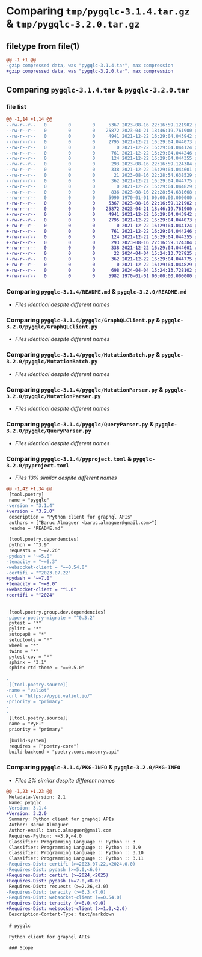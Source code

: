 # Comparing `tmp/pygqlc-3.1.4.tar.gz` & `tmp/pygqlc-3.2.0.tar.gz`

## filetype from file(1)

```diff
@@ -1 +1 @@
-gzip compressed data, was "pygqlc-3.1.4.tar", max compression
+gzip compressed data, was "pygqlc-3.2.0.tar", max compression
```

## Comparing `pygqlc-3.1.4.tar` & `pygqlc-3.2.0.tar`

### file list

```diff
@@ -1,14 +1,14 @@
--rw-r--r--   0        0        0     5367 2023-08-16 22:16:59.121902 pygqlc-3.1.4/README.md
--rw-r--r--   0        0        0    25872 2023-04-21 18:46:19.761900 pygqlc-3.1.4/pygqlc/GraphQLClient.py
--rw-r--r--   0        0        0     4941 2021-12-22 16:29:04.043942 pygqlc-3.1.4/pygqlc/MutationBatch.py
--rw-r--r--   0        0        0     2795 2021-12-22 16:29:04.044073 pygqlc-3.1.4/pygqlc/MutationParser.py
--rw-r--r--   0        0        0        0 2021-12-22 16:29:04.044124 pygqlc-3.1.4/pygqlc/QueryBatch.py
--rw-r--r--   0        0        0      761 2021-12-22 16:29:04.044246 pygqlc-3.1.4/pygqlc/QueryParser.py
--rw-r--r--   0        0        0      124 2021-12-22 16:29:04.044355 pygqlc-3.1.4/pygqlc/SubscriptionParser.py
--rw-r--r--   0        0        0      293 2023-08-16 22:16:59.124384 pygqlc-3.1.4/pygqlc/__init__.py
--rw-r--r--   0        0        0      338 2021-12-22 16:29:04.044601 pygqlc-3.1.4/pygqlc/__main__.py
--rw-r--r--   0        0        0       21 2023-08-16 22:28:54.638529 pygqlc-3.1.4/pygqlc/__version__.py
--rw-r--r--   0        0        0      362 2021-12-22 16:29:04.044775 pygqlc-3.1.4/pygqlc/helper_modules/Singleton.py
--rw-r--r--   0        0        0        0 2021-12-22 16:29:04.044829 pygqlc-3.1.4/pygqlc/helper_modules/__init__.py
--rw-r--r--   0        0        0      836 2023-08-16 22:28:54.631668 pygqlc-3.1.4/pyproject.toml
--rw-r--r--   0        0        0     5990 1970-01-01 00:00:00.000000 pygqlc-3.1.4/PKG-INFO
+-rw-r--r--   0        0        0     5367 2023-08-16 22:16:59.121902 pygqlc-3.2.0/README.md
+-rw-r--r--   0        0        0    25872 2023-04-21 18:46:19.761900 pygqlc-3.2.0/pygqlc/GraphQLClient.py
+-rw-r--r--   0        0        0     4941 2021-12-22 16:29:04.043942 pygqlc-3.2.0/pygqlc/MutationBatch.py
+-rw-r--r--   0        0        0     2795 2021-12-22 16:29:04.044073 pygqlc-3.2.0/pygqlc/MutationParser.py
+-rw-r--r--   0        0        0        0 2021-12-22 16:29:04.044124 pygqlc-3.2.0/pygqlc/QueryBatch.py
+-rw-r--r--   0        0        0      761 2021-12-22 16:29:04.044246 pygqlc-3.2.0/pygqlc/QueryParser.py
+-rw-r--r--   0        0        0      124 2021-12-22 16:29:04.044355 pygqlc-3.2.0/pygqlc/SubscriptionParser.py
+-rw-r--r--   0        0        0      293 2023-08-16 22:16:59.124384 pygqlc-3.2.0/pygqlc/__init__.py
+-rw-r--r--   0        0        0      338 2021-12-22 16:29:04.044601 pygqlc-3.2.0/pygqlc/__main__.py
+-rw-r--r--   0        0        0       22 2024-04-04 15:24:13.727825 pygqlc-3.2.0/pygqlc/__version__.py
+-rw-r--r--   0        0        0      362 2021-12-22 16:29:04.044775 pygqlc-3.2.0/pygqlc/helper_modules/Singleton.py
+-rw-r--r--   0        0        0        0 2021-12-22 16:29:04.044829 pygqlc-3.2.0/pygqlc/helper_modules/__init__.py
+-rw-r--r--   0        0        0      698 2024-04-04 15:24:13.728102 pygqlc-3.2.0/pyproject.toml
+-rw-r--r--   0        0        0     5982 1970-01-01 00:00:00.000000 pygqlc-3.2.0/PKG-INFO
```

### Comparing `pygqlc-3.1.4/README.md` & `pygqlc-3.2.0/README.md`

 * *Files identical despite different names*

### Comparing `pygqlc-3.1.4/pygqlc/GraphQLClient.py` & `pygqlc-3.2.0/pygqlc/GraphQLClient.py`

 * *Files identical despite different names*

### Comparing `pygqlc-3.1.4/pygqlc/MutationBatch.py` & `pygqlc-3.2.0/pygqlc/MutationBatch.py`

 * *Files identical despite different names*

### Comparing `pygqlc-3.1.4/pygqlc/MutationParser.py` & `pygqlc-3.2.0/pygqlc/MutationParser.py`

 * *Files identical despite different names*

### Comparing `pygqlc-3.1.4/pygqlc/QueryParser.py` & `pygqlc-3.2.0/pygqlc/QueryParser.py`

 * *Files identical despite different names*

### Comparing `pygqlc-3.1.4/pyproject.toml` & `pygqlc-3.2.0/pyproject.toml`

 * *Files 13% similar despite different names*

```diff
@@ -1,42 +1,34 @@
 [tool.poetry]
 name = "pygqlc"
-version = "3.1.4"
+version = "3.2.0"
 description = "Python client for graphql APIs"
 authors = ["Baruc Almaguer <baruc.almaguer@gmail.com>"]
 readme = "README.md"
 
 [tool.poetry.dependencies]
 python = "^3.9"
 requests = "~=2.26"
-pydash = "~=5.0"
-tenacity = "~=6.3"
-websocket-client = "==0.54.0"
-certifi = "^2023.07.22"
+pydash = "~=7.0"
+tenacity = "~=8.0"
+websocket-client = "^1.0"
+certifi = "^2024"
 
 
 [tool.poetry.group.dev.dependencies]
-pipenv-poetry-migrate = "^0.3.2"
 pytest = "*"
 pylint = "*"
 autopep8 = "*"
 setuptools = "*"
 wheel = "*"
 twine = "*"
 pytest-cov = "*"
 sphinx = "3.1"
 sphinx-rtd-theme = "==0.5.0"
 
-
-[[tool.poetry.source]]
-name = "valiot"
-url = "https://pypi.valiot.io/"
-priority = "primary"
-
-
 [[tool.poetry.source]]
 name = "PyPI"
 priority = "primary"
 
 [build-system]
 requires = ["poetry-core"]
 build-backend = "poetry.core.masonry.api"
```

### Comparing `pygqlc-3.1.4/PKG-INFO` & `pygqlc-3.2.0/PKG-INFO`

 * *Files 2% similar despite different names*

```diff
@@ -1,23 +1,23 @@
 Metadata-Version: 2.1
 Name: pygqlc
-Version: 3.1.4
+Version: 3.2.0
 Summary: Python client for graphql APIs
 Author: Baruc Almaguer
 Author-email: baruc.almaguer@gmail.com
 Requires-Python: >=3.9,<4.0
 Classifier: Programming Language :: Python :: 3
 Classifier: Programming Language :: Python :: 3.9
 Classifier: Programming Language :: Python :: 3.10
 Classifier: Programming Language :: Python :: 3.11
-Requires-Dist: certifi (>=2023.07.22,<2024.0.0)
-Requires-Dist: pydash (>=5.0,<6.0)
+Requires-Dist: certifi (>=2024,<2025)
+Requires-Dist: pydash (>=7.0,<8.0)
 Requires-Dist: requests (>=2.26,<3.0)
-Requires-Dist: tenacity (>=6.3,<7.0)
-Requires-Dist: websocket-client (==0.54.0)
+Requires-Dist: tenacity (>=8.0,<9.0)
+Requires-Dist: websocket-client (>=1.0,<2.0)
 Description-Content-Type: text/markdown
 
 # pygqlc
 
 Python client for graphql APIs
 
 ### Scope
```

